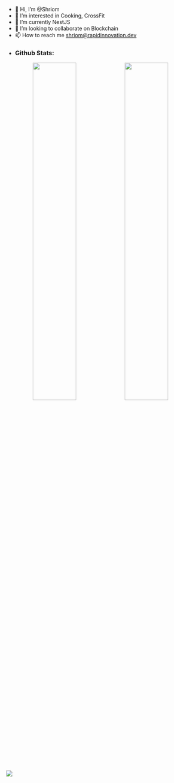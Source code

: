 - 👋 Hi, I’m @Shriom
- 👀 I’m interested in Cooking, CrossFit
- 🌱 I’m currently NestJS
- 💞️ I’m looking to collaborate on Blockchain
- 📫 How to reach me shriom@rapidinnovation.dev

<!---
shriomri/shriomri is a ✨ special ✨ repository because its `README.md` (this file) appears on your GitHub profile.
You can click the Preview link to take a look at your changes.
--->


- <h3>Github Stats:</h3>
<p align="center">
	
  <img width="48%" src="https://github-readme-stats.vercel.app/api?username=jay006&&show_icons=true&theme=tokyonight" />
  <img width="48%" src="https://github-readme-streak-stats.herokuapp.com/?user=jay006&theme=tokyonight" />
</p>

<img src="https://activity-graph.herokuapp.com/graph?username=jay006&bg_color=0f2d3d&color=1cadfb&line=1cadfb&point=1cadfb&area=true&hide_border=true" />
